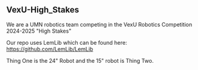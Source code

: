 ## VexU-High_Stakes

We are a UMN robotics team competing in the VexU Robotics Competition 2024-2025 "High Stakes"

Our repo uses LemLib which can be found here: https://github.com/LemLib/LemLib

Thing One is the 24" Robot and the 15" robot is Thing Two.
